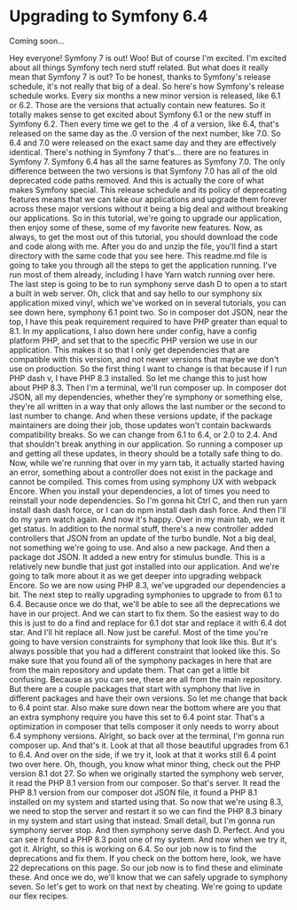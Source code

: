 # Upgrading to Symfony 6.4

Coming soon...

Hey everyone! Symfony 7 is out! Woo! But of course I'm excited. I'm excited about all things Symfony tech nerd stuff related. But what does it really mean that Symfony 7 is out? To be honest, thanks to Symfony's release schedule, it's not really that big of a deal. So here's how Symfony's release schedule works. Every six months a new minor version is released, like 6.1 or 6.2. Those are the versions that actually contain new features. So it totally makes sense to get excited about Symfony 6.1 or the new stuff in Symfony 6.2. Then every time we get to the .4 of a version, like 6.4, that's released on the same day as the .0 version of the next number, like 7.0. So 6.4 and 7.0 were released on the exact same day and they are effectively identical. There's nothing in Symfony 7 that's... there are no features in Symfony 7. Symfony 6.4 has all the same features as Symfony 7.0. The only difference between the two versions is that Symfony 7.0 has all of the old deprecated code paths removed. And this is actually the core of what makes Symfony special. This release schedule and its policy of deprecating features means that we can take our applications and upgrade them forever across these major versions without it being a big deal and without breaking our applications. So in this tutorial, we're going to upgrade our application, then enjoy some of these, some of my favorite new features. Now, as always, to get the most out of this tutorial, you should download the code and code along with me. After you do and unzip the file, you'll find a start directory with the same code that you see here. This readme.md file is going to take you through all the steps to get the application running. I've run most of them already, including I have Yarn watch running over here. The last step is going to be to run symphony serve dash D to open a to start a built in web server. Oh, click that and say hello to our symphony six application mixed vinyl, which we've worked on in several tutorials, you can see down here, symphony 6.1 point two. So in composer dot JSON, near the top, I have this peak requirement required to have PHP greater than equal to 8.1.  In my applications, I also down here under config, have a config platform PHP, and set that to the specific PHP version we use in our application. This makes it so that I only get dependencies that are compatible with this version, and not newer versions that maybe we don't use on production. So the first thing I want to change is that because if I run PHP dash v, I have PHP 8.3 installed. So let me change this to just how about PHP 8.3. Then I'm a terminal, we'll run composer up. In composer dot JSON, all my dependencies, whether they're symphony or something else, they're all written in a way that only allows the last number or the second to last number to change. And when these versions update, if the package maintainers are doing their job, those updates won't contain backwards compatibility breaks. So we can change from 6.1 to 6.4, or 2.0 to 2.4. And that shouldn't break anything in our application. So running a composer up and getting all these updates, in theory should be a totally safe thing to do. Now, while we're running that over in my yarn tab, it actually started having an error, something about a controller does not exist in the package and cannot be compiled. This comes from using symphony UX with webpack Encore. When you install your dependencies, a lot of times you need to reinstall your node dependencies. So I'm gonna hit Ctrl C, and then run yarn install dash dash force, or I can do npm install dash dash force. And then I'll do my yarn watch again. And now it's happy. Over in my main tab, we run it get status. In addition to the normal stuff, there's a new controller added controllers that JSON from an update of the turbo bundle. Not a big deal, not something we're going to use. And also a new package. And then a package dot JSON. It added a new entry for stimulus bundle. This is a relatively new bundle that just got installed into our application. And we're going to talk more about it as we get deeper into upgrading webpack Encore. So we are now using PHP 8.3, we've upgraded our dependencies a bit. The next step to really upgrading symphonies to upgrade to from 6.1 to 6.4.  Because once we do that, we'll be able to see all the deprecations we have in our project. And we can start to fix them. So the easiest way to do this is just to do a find and replace for 6.1 dot star and replace it with 6.4 dot star. And I'll hit replace all. Now just be careful. Most of the time you're going to have version constraints for symphony that look like this. But it's always possible that you had a different constraint that looked like this. So make sure that you found all of the symphony packages in here that are from the main repository and update them. That can get a little bit confusing. Because as you can see, these are all from the main repository. But there are a couple packages that start with symphony that live in different packages and have their own versions. So let me change that back to 6.4 point star. Also make sure down near the bottom where are you that an extra symphony require you have this set to 6.4 point star. That's a optimization in composer that tells composer it only needs to worry about 6.4 symphony versions. Alright, so back over at the terminal, I'm gonna run composer up. And that's it. Look at that all those beautiful upgrades from 6.1 to 6.4. And over on the side, if we try it, look at that it works still 6.4 point two over here. Oh, though, you know what minor thing, check out the PHP version 8.1 dot 27. So when we originally started the symphony web server, it read the PHP 8.1 version from our composer. So that's server. It read the PHP 8.1 version from our composer dot JSON file, it found a PHP 8.1 installed on my system and started using that. So now that we're using 8.3, we need to stop the server and restart it so we can find the PHP 8.3 binary in my system and start using that instead. Small detail, but I'm gonna run symphony server stop. And then symphony serve dash D. Perfect. And you can see it found a PHP 8.3 point one of my system. And now when we try it, got it. Alright, so this is working on 6.4. So our job now is to find the deprecations and fix them. If you check on the bottom here, look, we have 22 deprecations on this page.  So our job now is to find these and eliminate these. And once we do, we'll know that we can safely upgrade to symphony seven. So let's get to work on that next by cheating. We're going to update our flex recipes.
